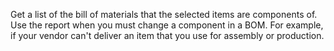 Get a list of the bill of materials that the selected items are components of. Use the report when you must change a component in a BOM. For example, if your vendor can't deliver an item that you use for assembly or production.